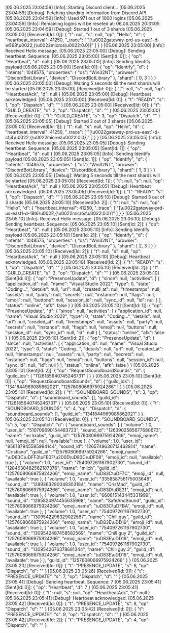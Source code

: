 [05.06.2025 23:04:59] [Info]: Starting Discord client...
[05.06.2025 23:04:59] [Debug]: Fetching sharding information from Discord API
[05.06.2025 23:04:59] [Info]: Used 971 out of 1000 logins
[05.06.2025 23:04:59] [Info]: Remaining logins will be reseted at: 06.06.2025 20:31:05
[05.06.2025 23:04:59] [Debug]: Started 1 out of 3 shards
[05.06.2025 23:05:00] [Received[Id: 0]]: {
  "t": null,
  "s": null,
  "op": "Hello",
  "d": {
    "heartbeat_interval": 41250,
    "_trace": [
      "[\u0022gateway-prd-us-east1-d-w568\u0022,{\u0022micros\u0022:0.0}]"
    ]
  }
}
[05.06.2025 23:05:00] [Info]: Received Hello message.
[05.06.2025 23:05:00] [Debug]: Sending heartbeat. Sequence: 
[05.06.2025 23:05:00] [Sent[Id: 0]]: {
  "op": "Heartbeat",
  "d": null
}
[05.06.2025 23:05:00] [Info]: Sending Identify payload
[05.06.2025 23:05:00] [Sent[Id: 0]]: {
  "op": "Identify",
  "d": {
    "intents": 1048575,
    "properties": {
      "os": "Win32NT",
      "browser": "DiscordBotLibrary",
      "device": "DiscordBotLibrary"
    },
    "shard": [
      0,
      3
    ]
  }
}
[05.06.2025 23:05:00] [Debug]: Waiting 5 seconds till the next shards will be started
[05.06.2025 23:05:00] [Received[Id: 0]]: {
  "t": null,
  "s": null,
  "op": "HeartbeatAck",
  "d": null
}
[05.06.2025 23:05:00] [Debug]: Heartbeat acknowledged.
[05.06.2025 23:05:00] [Received[Id: 0]]: {
  "t": "READY",
  "s": 1,
  "op": "Dispatch",
  "d": ""
}
[05.06.2025 23:05:00] [Received[Id: 0]]: {
  "t": "GUILD_CREATE",
  "s": 2,
  "op": "Dispatch",
  "d": ""
}
[05.06.2025 23:05:00] [Received[Id: 0]]: {
  "t": "GUILD_CREATE",
  "s": 3,
  "op": "Dispatch",
  "d": ""
}
[05.06.2025 23:05:05] [Debug]: Started 2 out of 3 shards
[05.06.2025 23:05:05] [Received[Id: 1]]: {
  "t": null,
  "s": null,
  "op": "Hello",
  "d": {
    "heartbeat_interval": 41250,
    "_trace": [
      "[\u0022gateway-prd-us-east1-d-cfj4\u0022,{\u0022micros\u0022:0.0}]"
    ]
  }
}
[05.06.2025 23:05:05] [Info]: Received Hello message.
[05.06.2025 23:05:05] [Debug]: Sending heartbeat. Sequence: 
[05.06.2025 23:05:05] [Sent[Id: 1]]: {
  "op": "Heartbeat",
  "d": null
}
[05.06.2025 23:05:05] [Info]: Sending Identify payload
[05.06.2025 23:05:05] [Sent[Id: 1]]: {
  "op": "Identify",
  "d": {
    "intents": 1048575,
    "properties": {
      "os": "Win32NT",
      "browser": "DiscordBotLibrary",
      "device": "DiscordBotLibrary"
    },
    "shard": [
      1,
      3
    ]
  }
}
[05.06.2025 23:05:05] [Debug]: Waiting 5 seconds till the next shards will be started
[05.06.2025 23:05:05] [Received[Id: 1]]: {
  "t": null,
  "s": null,
  "op": "HeartbeatAck",
  "d": null
}
[05.06.2025 23:05:05] [Debug]: Heartbeat acknowledged.
[05.06.2025 23:05:05] [Received[Id: 1]]: {
  "t": "READY",
  "s": 1,
  "op": "Dispatch",
  "d": ""
}
[05.06.2025 23:05:10] [Debug]: Started 3 out of 3 shards
[05.06.2025 23:05:10] [Received[Id: 2]]: {
  "t": null,
  "s": null,
  "op": "Hello",
  "d": {
    "heartbeat_interval": 41250,
    "_trace": [
      "[\u0022gateway-prd-us-east1-d-18t6\u0022,{\u0022micros\u0022:0.0}]"
    ]
  }
}
[05.06.2025 23:05:10] [Info]: Received Hello message.
[05.06.2025 23:05:10] [Debug]: Sending heartbeat. Sequence: 
[05.06.2025 23:05:10] [Sent[Id: 2]]: {
  "op": "Heartbeat",
  "d": null
}
[05.06.2025 23:05:10] [Info]: Sending Identify payload
[05.06.2025 23:05:10] [Sent[Id: 2]]: {
  "op": "Identify",
  "d": {
    "intents": 1048575,
    "properties": {
      "os": "Win32NT",
      "browser": "DiscordBotLibrary",
      "device": "DiscordBotLibrary"
    },
    "shard": [
      2,
      3
    ]
  }
}
[05.06.2025 23:05:10] [Received[Id: 2]]: {
  "t": null,
  "s": null,
  "op": "HeartbeatAck",
  "d": null
}
[05.06.2025 23:05:10] [Debug]: Heartbeat acknowledged.
[05.06.2025 23:05:10] [Received[Id: 2]]: {
  "t": "READY",
  "s": 1,
  "op": "Dispatch",
  "d": ""
}
[05.06.2025 23:05:10] [Received[Id: 2]]: {
  "t": "GUILD_CREATE",
  "s": 2,
  "op": "Dispatch",
  "d": ""
}
[05.06.2025 23:05:10] [Sent[Id: 0]]: {
  "op": "PresenceUpdate",
  "d": {
    "since": null,
    "activities": [
      {
        "application_id": null,
        "name": "Visual Studio 2022",
        "type": 0,
        "state": "Coding...",
        "details": null,
        "url": null,
        "created_at": null,
        "timestamps": null,
        "assets": null,
        "party": null,
        "secrets": null,
        "instance": null,
        "flags": null,
        "emoji": null,
        "buttons": null,
        "session_id": null,
        "sync_id": null,
        "id": null
      }
    ],
    "status": "online",
    "afk": false
  }
}
[05.06.2025 23:05:10] [Sent[Id: 1]]: {
  "op": "PresenceUpdate",
  "d": {
    "since": null,
    "activities": [
      {
        "application_id": null,
        "name": "Visual Studio 2022",
        "type": 0,
        "state": "Coding...",
        "details": null,
        "url": null,
        "created_at": null,
        "timestamps": null,
        "assets": null,
        "party": null,
        "secrets": null,
        "instance": null,
        "flags": null,
        "emoji": null,
        "buttons": null,
        "session_id": null,
        "sync_id": null,
        "id": null
      }
    ],
    "status": "online",
    "afk": false
  }
}
[05.06.2025 23:05:10] [Sent[Id: 2]]: {
  "op": "PresenceUpdate",
  "d": {
    "since": null,
    "activities": [
      {
        "application_id": null,
        "name": "Visual Studio 2022",
        "type": 0,
        "state": "Coding...",
        "details": null,
        "url": null,
        "created_at": null,
        "timestamps": null,
        "assets": null,
        "party": null,
        "secrets": null,
        "instance": null,
        "flags": null,
        "emoji": null,
        "buttons": null,
        "session_id": null,
        "sync_id": null,
        "id": null
      }
    ],
    "status": "online",
    "afk": false
  }
}
[05.06.2025 23:05:10] [Sent[Id: 2]]: {
  "op": "RequestSoundboardSounds",
  "d": {
    "guild_ids": [
      "1126185640745246731"
    ]
  }
}
[05.06.2025 23:05:10] [Sent[Id: 0]]: {
  "op": "RequestSoundboardSounds",
  "d": {
    "guild_ids": [
      "1341844969085862021",
      "1257608066975924266"
    ]
  }
}
[05.06.2025 23:05:10] [Received[Id: 2]]: {
  "t": "SOUNDBOARD_SOUNDS",
  "s": 3,
  "op": "Dispatch",
  "d": {
    "soundboard_sounds": [],
    "guild_id": "1126185640745246731"
  }
}
[05.06.2025 23:05:10] [Received[Id: 0]]: {
  "t": "SOUNDBOARD_SOUNDS",
  "s": 4,
  "op": "Dispatch",
  "d": {
    "soundboard_sounds": [],
    "guild_id": "1341844969085862021"
  }
}
[05.06.2025 23:05:10] [Received[Id: 0]]: {
  "t": "SOUNDBOARD_SOUNDS",
  "s": 5,
  "op": "Dispatch",
  "d": {
    "soundboard_sounds": [
      {
        "volume": 1.0,
        "user_id": "510709690154483723",
        "sound_id": "1263902585677680673",
        "name": "mr krabs",
        "guild_id": "1257608066975924266",
        "emoji_name": null,
        "emoji_id": null,
        "available": true
      },
      {
        "volume": 1.0,
        "user_id": "956187945595994144",
        "sound_id": "1265749630713462814",
        "name": "Cristiano",
        "guild_id": "1257608066975924266",
        "emoji_name": "\uD83C\uDFF3\uFE0F\u200D\uD83C\uDF08",
        "emoji_id": null,
        "available": true
      },
      {
        "volume": 1.0,
        "user_id": "754097261167902730",
        "sound_id": "1284630482562187376",
        "name": "milch",
        "guild_id": "1257608066975924266",
        "emoji_name": "\uD83C\uDF7C",
        "emoji_id": null,
        "available": true
      },
      {
        "volume": 1.0,
        "user_id": "335858756175003648",
        "sound_id": "1289363290048303184",
        "name": "CrisMad",
        "guild_id": "1257608066975924266",
        "emoji_name": "\uD83D\uDE21",
        "emoji_id": null,
        "available": true
      },
      {
        "volume": 1.0,
        "user_id": "660815143445331999",
        "sound_id": "1295824974455635968",
        "name": "SafeAndSound",
        "guild_id": "1257608066975924266",
        "emoji_name": "\uD83C\uDFBA",
        "emoji_id": null,
        "available": true
      },
      {
        "volume": 1.0,
        "user_id": "754097261167902730",
        "sound_id": "1309542298329022567",
        "name": "Chill guy",
        "guild_id": "1257608066975924266",
        "emoji_name": "\uD83E\uDD19",
        "emoji_id": null,
        "available": true
      },
      {
        "volume": 1.0,
        "user_id": "754097261167902730",
        "sound_id": "1309542487458582569",
        "name": "Chill guy 2",
        "guild_id": "1257608066975924266",
        "emoji_name": "\uD83E\uDD19",
        "emoji_id": null,
        "available": true
      },
      {
        "volume": 1.0,
        "user_id": "754097261167902730",
        "sound_id": "1309542676378681344",
        "name": "Chill guy 3",
        "guild_id": "1257608066975924266",
        "emoji_name": "\uD83E\uDD19",
        "emoji_id": null,
        "available": true
      }
    ],
    "guild_id": "1257608066975924266"
  }
}
[05.06.2025 23:05:20] [Received[Id: 0]]: {
  "t": "PRESENCE_UPDATE",
  "s": 6,
  "op": "Dispatch",
  "d": ""
}
[05.06.2025 23:05:26] [Received[Id: 0]]: {
  "t": "PRESENCE_UPDATE",
  "s": 7,
  "op": "Dispatch",
  "d": ""
}
[05.06.2025 23:05:41] [Debug]: Sending heartbeat. Sequence: 7
[05.06.2025 23:05:41] [Sent[Id: 0]]: {
  "op": "Heartbeat",
  "d": 7
}
[05.06.2025 23:05:41] [Received[Id: 0]]: {
  "t": null,
  "s": null,
  "op": "HeartbeatAck",
  "d": null
}
[05.06.2025 23:05:41] [Debug]: Heartbeat acknowledged.
[05.06.2025 23:05:42] [Received[Id: 0]]: {
  "t": "PRESENCE_UPDATE",
  "s": 8,
  "op": "Dispatch",
  "d": ""
}
[05.06.2025 23:05:42] [Received[Id: 0]]: {
  "t": "PRESENCE_UPDATE",
  "s": 9,
  "op": "Dispatch",
  "d": ""
}
[05.06.2025 23:05:42] [Received[Id: 2]]: {
  "t": "PRESENCE_UPDATE",
  "s": 4,
  "op": "Dispatch",
  "d": ""
}
